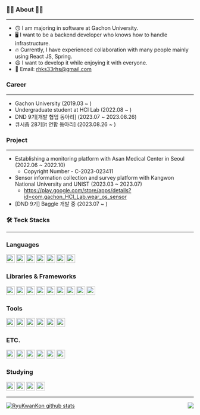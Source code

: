 ### 👨‍💻 About 👨‍💻

---

- 🙃 I am majoring in software at Gachon University.
- 🖥 I want to be a backend developer who knows how to handle infrastructure.
- 🔥 Currently, I have experienced collaboration with many people mainly using React JS, Spring.
- 😆 I want to develop it while enjoying it with everyone.
- 💬 Email: rhks33rhs@gmail.com

### Career

---

- Gachon University (2019.03 ~ )
- Undergraduate student at HCI Lab (2022.08 ~ )
- DND 9기[개발 협업 동아리] (2023.07 ~ 2023.08.26)
- 큐시즘 28기[it 연합 동아리] (2023.08.26 ~ )

### Project

---

- Establishing a monitoring platform with Asan Medical Center in Seoul (2022.06 ~ 2022.10)
  - Copyright Number - C-2023-023411
- Sensor information collection and survey platform with Kangwon National University and UNIST (2023.03 ~ 2023.07)
  - https://play.google.com/store/apps/details?id=com.gachon_HCI_Lab.wear_os_sensor
- [DND 9기] Baggle 개발 중 (2023.07 ~ )

### 🛠 Teck Stacks

---

### Languages
<p>
<img src="https://img.shields.io/badge/C-A8B9CC?style=flat-square&logo=C&logoColor=FFFFFF" width=auto height=23px/>
<img src="https://img.shields.io/badge/Java-FF9900?style=flat-square&logo=JAVA&logoColor=FFFFFF" width=auto height=23px/>
<img src="https://img.shields.io/badge/Python-3776AB?style=flat-square&logo=Python&logoColor=FFFFFF" width=auto height=23px/>
<img src="https://img.shields.io/badge/Kotlin-7F52FF?style=flat-square&logo=Kotlin&logoColor=FFFFFF" width=auto height=23px/>
<img src="https://img.shields.io/badge/JavaScript-F7DF1E?style=flat-square&logo=JavaScript&logoColor=FFFFFF" width=auto height=23px/>
<img src="https://img.shields.io/badge/html5-%23E34F26.svg?style=for-the-badge&logo=html5&logoColor=white" width=auto height=23px/>
<img src="https://img.shields.io/badge/css3-%231572B6.svg?style=for-the-badge&logo=css3&logoColor=white" width=auto height=23px/>
  </p>

### Libraries & Frameworks
<p>
<img src="https://img.shields.io/badge/ReactJS-61DAFB.svg?style=for-the-badge&logo=React&logoColor=FFFFFF" width=auto height=23px/>
<img src="https://img.shields.io/badge/Spring-6DB33F?style=flat-square&logo=Spring&logoColor=FFFFFF" width=auto height=23px/>
<img src="https://img.shields.io/badge/SpringBoot-6DB33F?style=flat-square&logo=SpringBoot&logoColor=FFFFFF" width=auto height=23px/>
<img src="https://img.shields.io/badge/bootstrap-%23563D7C.svg?style=for-the-badge&logo=bootstrap&logoColor=white" width=auto height=23px/>
<img src="https://img.shields.io/badge/tailwindcss-06B6D4?style=flat-square&logo=tailwindcss&logoColor=FFFFFF" width=auto height=23px/>
<img src="https://img.shields.io/badge/styledcomponents-DB7093?style=flat-square&logo=styledcomponents&logoColor=FFFFFF" width=auto height=23px/>
<img src="https://img.shields.io/badge/TensorFlow-%23FF6F00.svg?style=for-the-badge&logo=TensorFlow&logoColor=white" width=auto height=23px/>
<img src="https://img.shields.io/badge/PyTorch-%23EE4C2C.svg?style=for-the-badge&logo=PyTorch&logoColor=white" width=auto height=23px/>
<img src="https://img.shields.io/badge/Node.js-339933?style=flat-square&logo=Node.js&logoColor=FFFFFF" width=auto height=23px/>
</p>

### Tools 
<p>
<img src="https://img.shields.io/badge/Visual%20Studio%20Code-007ACC?style=flat-square&logo=Visual%20Studio%20Code&logoColor=FFFFFF" width=auto height=23px/>
  <img src="https://img.shields.io/badge/androidstudio-3DDC84?style=flat-square&logo=androidstudio&logoColor=FFFFFF" width=auto height=23px/>
<img src="https://img.shields.io/badge/Pycharm-000000?style=flat-square&logo=Pycharm&logoColor=FFFFFF" width=auto height=23px/>
<img src="https://img.shields.io/badge/Eclipse-2C2255?style=flat-square&logo=Eclipse&logoColor=FFFFFF" width=auto height=23px/>
<img src="https://img.shields.io/badge/XCode-147EFB?style=flat-square&logo=XCode&logoColor=FFFFFF" width=auto height=23px/>
<img src="https://img.shields.io/badge/IntelliJIDEA-000000?style=flat-square&logo=IntelliJIDEA&logoColor=FFFFFF" width=auto height=23px/>
</p>

### ETC.
<p>
<img src="https://img.shields.io/badge/Firebase-FFCA28?style=flat-square&logo=Firebase&logoColor=FFFFFF" width=auto height=23px/>
<img src="https://img.shields.io/badge/MySQL-4479A1?style=flat-square&logo=MySQL&logoColor=FFFFFF" width=auto height=23px/>
<img src="https://img.shields.io/badge/mongodb-47A248?style=flat-square&logo=mongodb&logoColor=FFFFFF" width=auto height=23px/>
<img src="https://img.shields.io/badge/Git-F05032?style=flat-square&logo=Git&logoColor=FFFFFF" width=auto height=23px/>
<img src="https://img.shields.io/badge/Notion-000000?style=flat-square&logo=Notion&logoColor=FFFFFF" width=auto height=23px/>
<img src="https://img.shields.io/badge/Amazon EC2-FF9900?style=flat-square&logo=Amazon ec2&logoColor=FFFFFF" width=auto height=23px/>  
</p>

### Studying
<p>
<img src="https://img.shields.io/badge/SpringBoot-6DB33F?style=flat-square&logo=SpringBoot&logoColor=FFFFFF" width=auto height=23px/>
<img src="https://img.shields.io/badge/Linux-FCC624?style=flat-square&logo=Linux&logoColor=FFFFFF" width=auto height=23px/>
<img src="https://img.shields.io/badge/docker-%230db7ed.svg?style=for-the-badge&logo=docker&logoColor=white" width=auto height=23px/>
<img src="https://img.shields.io/badge/kubernetes-%326CE5.svg?style=for-the-badge&logo=kubernetes&logoColor=white" width=auto height=23px/>
</p>

---

<p align="start">
  <a href="https://solved.ac/profile/rhks33rhs">
    <img align='right' src="http://mazassumnida.wtf/api/v2/generate_badge?boj=rhks33rhs">
  </a>
</p>

[![RyuKwanKon github stats](https://github-readme-stats.vercel.app/api/top-langs/?username=RyuKwanKon&show_icons=true&hide_border=true&title_color=004386&icon_color=004386&layout=compact&theme=merko)](https://github.com/RyuKwanKon)


<!--
**RyuKwanKon/RyuKwanKon** is a ✨ _special_ ✨ repository because its `README.md` (this file) appears on your GitHub profile.

Here are some ideas to get you started:

- 🔭 I’m currently working on ...
- 🌱 I’m currently learning ...
- 👯 I’m looking to collaborate on ...
- 🤔 I’m looking for help with ...
- 💬 Ask me about ...
- 📫 How to reach me: ...
- 😄 Pronouns: ...
- ⚡ Fun fact: ...
-->
